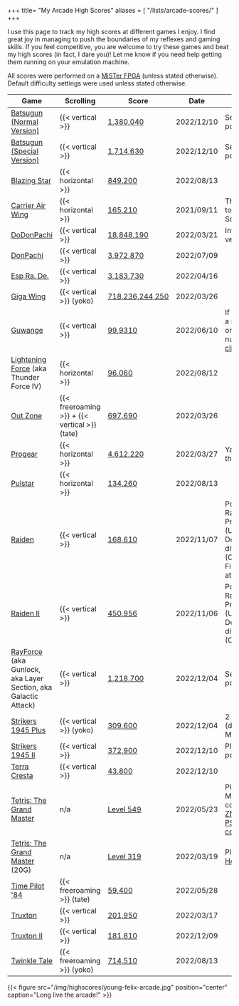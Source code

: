 +++
title= "My Arcade High Scores"
aliases = [
   "/lists/arcade-scores/"
]
+++

I use this page to track my high scores at different
games I enjoy. I find great joy in managing to push the boundaries of my
reflexes and gaming skills. If you feel competitive, you are welcome to try these
games and beat my high scores (in fact, I dare you)! Let me know if you
need help getting them running on your emulation machine.

All scores were performed on a [MiSTer FPGA](/posts/2020/10/dream-machine-mister-fpga/) (unless stated otherwise).
Default difficulty settings were used unless stated otherwise.

<!--
| | | |
-->
| Game | Scrolling | Score | Date | Notes |
|------|-----------|-------|------|--------|
|[Batsugun (Normal Version)](https://en.wikipedia.org/wiki/Batsugun) |{{< vertical >}}|[1,380,040](/img/highscores/batsugun-20221210.jpg) |2022/12/10 | Sega Saturn port
|[Batsugun (Special Version)](https://en.wikipedia.org/wiki/Batsugun) |{{< vertical >}}|[1,714,630](/img/highscores/batsugun-special-20221211.jpg) |2022/12/10 | Sega Saturn port
|[Blazing Star](https://en.wikipedia.org/wiki/Blazing_Star)      | {{< horizontal >}}|[849,200](/img/highscores/blazing-star-20220813.jpg)      | 2022/08/13|
|[Carrier Air Wing](https://en.wikipedia.org/wiki/Carrier_Air_Wing_(video_game))      | {{< horizontal >}}|[165,210](/img/highscores/carrier-air-wing-20210911.jpg)  | 2021/09/11   |The sequel to U.N. Squadron      |
|[DoDonPachi](https://en.wikipedia.org/wiki/DoDonPachi)      | {{< vertical >}}|[18,848,190](/img/highscores/dodonpachi-20220321.jpg) |2022/03/21     |International version      |
|[DonPachi](https://en.wikipedia.org/wiki/DonPachi)      | {{< vertical >}}|[3,972,870](/img/highscores/donpachi-20220709.jpg)   |2022/07/09   |      |
|[Esp Ra. De.](https://en.wikipedia.org/wiki/ESP_Ra.De.) | {{< vertical >}}|[3,183,730](/img/highscores/esp-ra-de-20220416.jpg) |2022/04/16|
|[Giga Wing](https://en.wikipedia.org/wiki/Giga_Wing)      | {{< vertical >}} (yoko)|[718,236,244,250](/img/highscores/giga-wing-20220326.jpg)     |2022/03/26 |      |
|[Guwange](https://en.wikipedia.org/wiki/Guwange)      | {{< vertical >}}|[99,9310](/img/highscores/guwange-20220610.jpg) | 2022/06/10    | If you need a refresher on Chinese numerals, [click here](https://en.wikipedia.org/wiki/Chinese_numerology).     |
|[Lightening Force](https://en.wikipedia.org/wiki/Thunder_Force_IV) (aka Thunder Force IV)| {{< horizontal >}}|[96,060](/img/highscores/lightening-force-20220812.jpg)|2022/08/12||
|[Out Zone](https://en.wikipedia.org/wiki/Out_Zone)     | {{< freeroaming >}} + {{< vertical >}} (tate)|[697,690](/img/highscores/out-zone-20220326.jpg)      | 2022/03/26 |    |
|[Progear](https://en.wikipedia.org/wiki/Progear) |{{< horizontal >}}|[4,612,220](/img/highscores/progear-20220327.jpg)   | 2022/03/27   |Yay! I got the extend!      |
|[Pulstar](https://en.wikipedia.org/wiki/Pulstar_(video_game)) |{{< horizontal >}}|[134,260](/img/highscores/pulstar-20220813.jpg)   | 2022/08/13   |      |
|[Raiden](https://en.wikipedia.org/wiki/Raiden_(video_game)) |{{< vertical >}}|[168,610](/img/highscores/raiden-20221107.jpg)   | 2022/11/07   | Port: The Raiden Project (USA). Default difficulty (Colonel). First attempt!     |
|[Raiden II](https://en.wikipedia.org/wiki/Raiden_II) |{{< vertical >}}|[450,956](/img/highscores/raiden-ii-20221106.jpg)   | 2022/11/06   | Port: The Raiden Project (USA). Default difficulty (Colonel).|
|[RayForce](https://en.wikipedia.org/wiki/RayForce) (aka Gunlock, aka Layer Section, aka Galactic Attack) |{{< vertical >}}| [1,218,700](/img/highscores/rayforce-20221204.jpg) | 2022/12/04| Sega Saturn port
|[Strikers 1945 Plus](https://en.wikipedia.org/wiki/Strikers_1945_Plus)      | {{< vertical >}} (yoko)|[309,600](/img/highscores/strikers-1945-plus-20221204.jpg)  |2022/12/04    | 2 lives (default MVS)     |
|[Strikers 1945 II](https://en.wikipedia.org/wiki/Strikers_1945_II)      | {{< vertical >}}|[372,900](/img/highscores/strikers-1945-ii-20221210.jpg)  |2022/12/10    | PlayStation port     |
|[Terra Cresta](https://en.wikipedia.org/wiki/Terra_Cresta)     |{{< vertical >}}|[43,800](/img/highscores/terra-cresta-20221210.jpg)  |2022/12/10     |      |
|[Tetris: The Grand Master](https://en.wikipedia.org/wiki/Tetris:_The_Grand_Master)  | n/a|[Level 549](/img/highscores/tgm-20220523.png)    |2022/05/23   |Played on MiSTer PSX core using [ZN-2 to PSX conversion](https://www.romhacking.net/reviews/8921/)      |
|[Tetris: The Grand Master](https://en.wikipedia.org/wiki/Tetris:_The_Grand_Master)  (20G)    | n/a|[Level 319](https://www.youtube.com/watch?v=6wJqaH9RW9M)   |2022/03/19    |Played on [Heboris](https://github.com/nightmareci/HeborisC7EX-SDL2)      |
|[Time Pilot '84](https://en.wikipedia.org/wiki/Time_Pilot_%2784) |{{< freeroaming >}} (tate)|[59,400](/img/highscores/timepilot84-20220528.png)     |2022/05/28  |     |
|[Truxton](https://en.wikipedia.org/wiki/Truxton_(video_game))      | {{< vertical >}}|[201,950](/img/highscores/truxton-20220317.jpg)     |2022/03/17 | |
|[Truxton II](https://en.wikipedia.org/wiki/Truxton_II)      | {{< vertical >}}|[181,810](/img/highscores/truxton-ii-20221209.jpg)     |2022/12/09 | |
|[Twinkle Tale](https://en.wikipedia.org/wiki/Twinkle_Tale)      | {{< freeroaming >}} (yoko)|[714,510](/img/highscores/twinkle-tale-20220813.jpg)     |2022/08/13 | |

{{< figure src="/img/highscores/young-felix-arcade.jpg" position="center" caption="Long live the arcade!" >}}
